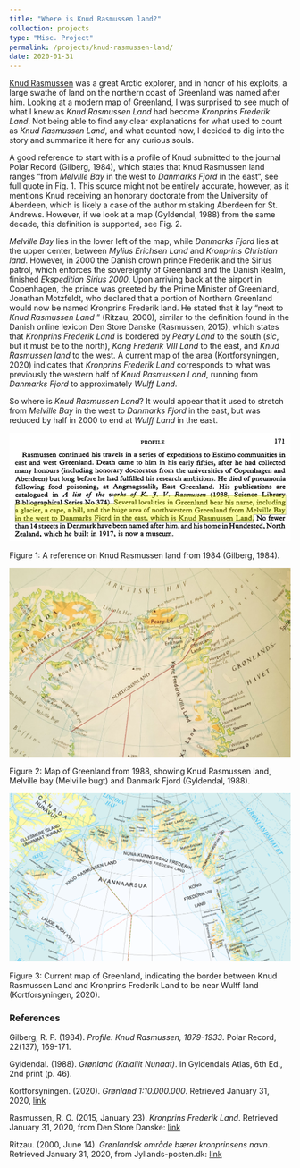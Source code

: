 ```yaml
---
title: "Where is Knud Rasmussen land?"
collection: projects
type: "Misc. Project"
permalink: /projects/knud-rasmussen-land/
date: 2020-01-31
---
```


[Knud Rasmussen](https://en.wikipedia.org/wiki/Knud_Rasmussen) was a great Arctic explorer, and in honor of his exploits, a large swathe of land on the northern coast of Greenland was named after him. Looking at a modern map of Greenland, I was surprised to see much of what I knew as _Knud Rasmussen Land_ had become _Kronprins Frederik Land_. Not being able to find any clear explanations for what used to count as _Knud Rasmussen Land_, and what counted now, I decided to dig into the story and summarize it here for any curious souls.

A good reference to start with is a profile of Knud submitted to the journal Polar Record (Gilberg, 1984), which states that Knud Rasmussen land ranges “from _Melville Bay_ in the west to _Danmarks Fjord_ in the east“, see full quote in Fig. 1. This source might not be entirely accurate, however, as it mentions Knud receiving an honorary doctorate from the University of Aberdeen, which is likely a case of the author mistaking Aberdeen for St. Andrews. However, if we look at a map (Gyldendal, 1988) from the same decade, this definition is supported, see Fig. 2.

_Melville Bay_ lies in the lower left of the map, while _Danmarks Fjord_ lies at the upper center, between _Mylius Erichsen Land_ and _Kronprins Christian land_.
However, in 2000 the Danish crown prince Frederik and the Sirius patrol, which enforces the sovereignty of Greenland and the Danish Realm, finished _Ekspedition Sirius 2000_. Upon arriving back at the airport in Copenhagen, the prince was greeted by the Prime Minister of Greenland, Jonathan Motzfeldt, who declared that a portion of Northern Greenland would now be named Kronprins Frederik land. He stated that it lay “next to _Knud Rasmussen Land_ ” (Ritzau, 2000), similar to the definition found in the Danish online lexicon Den Store Danske (Rasmussen, 2015), which states that _Kronprins Frederik Land_ is bordered by _Peary Land_ to the south (_sic_, but it must be to the north), _Kong Frederik VIII Land_ to the east, and _Knud Rasmussen land_ to the west. A current map of the area (Kortforsyningen, 2020) indicates that _Kronprins Frederik Land_ corresponds to what was previously the western half of _Knud Rasmussen Land_, running from _Danmarks Fjord_ to approximately _Wulff Land_.

So where is _Knud Rasmussen Land_? It would appear that it used to stretch from _Melville Bay_ in the west to _Danmarks Fjord_ in the east, but was reduced by half in 2000 to end at _Wulff Land_ in the east.

![Figure 1: A reference on Knud Rasmussen land from 1984.](https://github.com/AndBM/andbm.github.io/blob/master/images/knud-rasmussen/original-reference.PNG?raw=true)

Figure 1: A reference on Knud Rasmussen land from 1984 (Gilberg, 1984).

![Figure 2: Map of Greenland from 1988, showing Knud Rasmussen land, Melville bay and Danmark Fjord.](https://github.com/AndBM/andbm.github.io/blob/master/images/knud-rasmussen/map-1988-crop.jpg?raw=true)

Figure 2: Map of Greenland from 1988, showing Knud Rasmussen land, Melville bay (Melville bugt) and Danmark Fjord (Gyldendal, 1988).

![Figure 3: Current map of Greenland, indicating the border between Knud Rasmussen Land and Kronprins Frederik Land to be near Wulff land.](https://github.com/AndBM/andbm.github.io/blob/master/images/knud-rasmussen/map-2020.PNG?raw=true)

Figure 3: Current map of Greenland, indicating the border between Knud Rasmussen Land and Kronprins Frederik Land to be near Wulff land (Kortforsyningen, 2020).

### References

Gilberg, R. P. (1984). _Profile: Knud Rasmussen, 1879-1933_. Polar Record, 22(137), 169-171.

Gyldendal. (1988). _Grønland (Kalallit Nunaat)_. In Gyldendals Atlas, 6th Ed., 2nd print (p. 46). 

Kortforsyningen. (2020). _Grønland 1:10.000.000_. Retrieved January 31, 2020, [link](https://download.kortforsyningen.dk/content/gr%C3%B8nland-110000000)

Rasmussen, R. O. (2015, January 23). _Kronprins Frederik Land_. Retrieved January 31, 2020, from Den Store Danske: [link](https://denstoredanske.lex.dk/Kronprins_Frederik_Land)

Ritzau. (2000, June 14). _Grønlandsk område bærer kronprinsens navn_. Retrieved January 31, 2020, from Jyllands-posten.dk: [link](https://jyllands-posten.dk/indland/ECE3288886/Gr%C3%B8nlandsk-omr%C3%A5de-b%C3%A6rer-kronprinsens-navn/)

